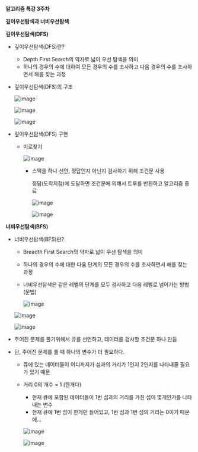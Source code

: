 **알고리즘 특강 3주차**

**깊이우선탐색과 너비우선탐색**

**깊이우선탐색(DFS)**

- 깊이우선탐색(DFS)란?
  - Depth First Search의 약자로 넓이 우선 탐색을 의미
  - 하나의 경우의 수에 대하여 모든 경우의 수를 조사하고 다음 경우의 수를 조사하면서 해를 찾는 과정
   

- 깊이우선탐색(DFS)의 구조

  ![image](https://user-images.githubusercontent.com/78403443/114008337-1c7a5a00-989d-11eb-9ad8-acb4bd036d95.png)

  ![image](https://user-images.githubusercontent.com/78403443/114008758-8430a500-989d-11eb-935f-393dc70b55bd.png)

  ![image](https://user-images.githubusercontent.com/78403443/114009370-0c16af00-989e-11eb-9326-16c95f438ffb.png)

- 깊이우선탐색(DFS) 구현

  - 미로찾기

    ![image](https://user-images.githubusercontent.com/78403443/114009679-513ae100-989e-11eb-9980-150cff3b04d5.png)

    - 스택을 하나 선언, 정답인지 아닌지 검사하기 위해 조건문 사용

      정답(도착지점)에 도달하면 조건문에 의해서 트루를 반환하고 알고리즘 종료

      ![image](https://user-images.githubusercontent.com/78403443/114010543-28ffb200-989f-11eb-901f-3be135002653.png)

      ![image](https://user-images.githubusercontent.com/78403443/114010847-8693fe80-989f-11eb-83d6-8d3bfb776808.png)



**너비우선탐색(BFS)**

- 너비우선탐색(BFS)란?

  - Breadth First Search의 약자로 넓이 우선 탐색을 의미

  - 하나의 경우의 수에 대한 다음 단계의 모든 경우의 수를 조사하면서 해를 찾는 과정

  - 너비우선탐색은 같은 레벨의 단계를 모두 검사하고 다음 레벨로 넘어가는 방법(문법)

    ![image](https://user-images.githubusercontent.com/78403443/114015398-9cf08900-98a4-11eb-81aa-473d1dc4cb09.png)

  ![image](https://user-images.githubusercontent.com/78403443/114015680-ed67e680-98a4-11eb-861a-b4531a5519d6.png)

  ![image](https://user-images.githubusercontent.com/78403443/114015812-1ab49480-98a5-11eb-804a-9ca80b4de28f.png)

- 주어진 문제를 풀기위해서 큐를 선언하고, 데이터를 검사할 조건문 하나 만듬

- 단, 주어진 문제를 풀 때 하나의 변수가 더 필요하다. 

  - 큐에 있는 데이터들이 어디까지가 섬과의 거리가 1인지 2인지를 나타내줄 필요가 있기 때문

  - 거리 0의 개수 = 1 (한개다)

    - 현재 큐에 포함된 데이터들이 1번 섬과의 거리를 가진 섬이 몇개인가를 나타내는 변수
    - 현재 큐에 1번 섬이 한개만 들어있고, 1번 섬과 1번 섬의 거리는 0이기 때문에...

    ![image](https://user-images.githubusercontent.com/78403443/114016913-57cd5680-98a6-11eb-83d3-739ccbf84137.png)

    ![image](https://user-images.githubusercontent.com/78403443/114017074-86e3c800-98a6-11eb-9ab7-ced7a7e24c34.png)

